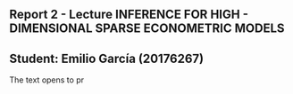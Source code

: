 ## Report 2 - Lecture INFERENCE FOR HIGH - DIMENSIONAL SPARSE ECONOMETRIC MODELS

## Student: Emilio García (20176267)

The text opens to pr
